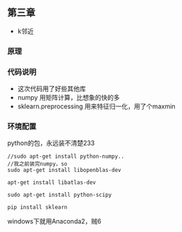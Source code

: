 ## 第三章
- k邻近

### 原理



### 代码说明
- 这次代码用了好些其他库
- numpy 用矩阵计算，比想象的快的多
- sklearn.preprocessing 用来特征归一化，用了个maxmin

### 环境配置
python的包，永远装不清楚233
```shell
//sudo apt-get install python-numpy..
//我之前装完numpy，so
sudo apt-get install libopenblas-dev

apt-get install libatlas-dev

sudo apt-get install python-scipy

pip install sklearn
```
windows下就用Anaconda2，贼6